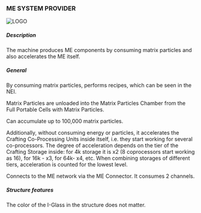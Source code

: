 ### ME SYSTEM PROVIDER

![LOGO](https://cdn.discordapp.com/attachments/916393114166525974/916672070048428102/MESP.png)

##### Description

The machine produces ME components by consuming matrix particles and also accelerates the ME itself.

##### General

By consuming matrix particles, performs recipes, which can be seen in the NEI.

Matrix Particles are unloaded into the Matrix Particles Chamber from the Full Portable Cells with Matrix Particles.

Can accumulate up to 100,000 matrix particles.

Additionally, without consuming energy or particles, it accelerates the Crafting Co-Processing Units inside itself, i.e. they start working for several co-processors. The degree of acceleration depends on the tier of the Crafting Storage inside: for 4k storage it is x2 (8 coprocessors start working as 16), for 16k - x3, for 64k- x4, etc. When combining storages of different tiers, acceleration is counted for the lowest level.

Connects to the ME network via the ME Connector. It consumes 2 channels.

##### Structure features

The color of the I-Glass in the structure does not matter.

